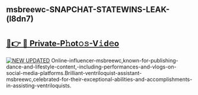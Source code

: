 ## msbreewc-SNAPCHAT-STATEWINS-LEAK-(l8dn7)


# <h2><a href="https://mediaupload.pro?-20M">🔗👉 🔴 Private-P𝚑ot𝚘𝚜-V𝚒d𝚎o</a></h2>

[![NEW UPDATED](https://i.imgur.com/0qMVB7G.gif)](https://mediaupload.pro?-20M)
Online-influencer-msbreewc,known-for-publishing-dance-and-lifestyle-content,-including-performances-and-vlogs-on-social-media-platforms.Brilliant-ventriloquist-assistant-msbreewc,celebrated-for-their-exceptional-abilities-and-accomplishments-in-assisting-ventriloquists.  